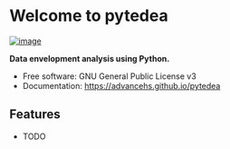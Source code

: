 # Welcome to pytedea


[![image](https://img.shields.io/pypi/v/pytedea.svg)](https://pypi.python.org/pypi/pytedea)


**Data envelopment analysis using Python.**


-   Free software: GNU General Public License v3
-   Documentation: <https://advancehs.github.io/pytedea>
    

## Features

-   TODO
